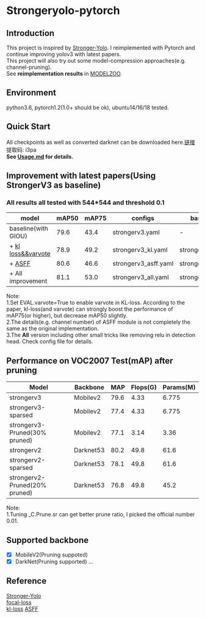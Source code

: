 # Strongeryolo-pytorch 

## Introduction
This project is inspired by [Stronger-Yolo](https://github.com/Stinky-Tofu/Stronger-yolo). I reimplemented with Pytorch and continue improving yolov3 with latest papers.  
This project will also try out some model-compression approaches(e.g. channel-pruning).  
See **reimplementation results** in [MODELZOO](docs/MODELZOO.md).
## Environment
python3.6, pytorch1.2(1.0+ should be ok), ubuntu14/16/18 tested.

## Quick Start
All checkpoints as well as converted darknet can be downloaded here.[链接](https://pan.baidu.com/s/17VK455rp4B_SRhEmklT_ig) 提取码: i3pa  
**See [Usage.md](docs/Usage.md) for details.** 
## Improvement with latest papers(Using StrongerV3 as baseline)
### All results all tested with 544*544 and threshold 0.1

|model|mAP50|mAP75|configs|baseline|
| ------ | ------ | ------ |------ |------ |
|baseline(with GIOU)|79.6 |43.4|strongerv3.yaml|-|
|+ [kl loss&&varvote](https://github.com/yihui-he/KL-Loss)|78.9|49.2 |strongerv3_kl.yaml|strongerv3.yaml|  
|+ [ASFF](https://github.com/ruinmessi/ASFF)|80.6|46.6 |strongerv3_asff.yaml|strongerv3.yaml|
|+ All improvement|81.1|53.0 |strongerv3_all.yaml|strongerv3.yaml|

Note:  
1.Set EVAL.varvote=True to enable varvote in KL-loss. According to the paper, kl-loss(and varvote) can strongly boost the performance of mAP75(or higher), but decrease mAP50 slightly.  
2.The details(e.g. channel number) of ASFF module is not completely the same as the original implementation.  
3.The **All** version including other small tricks like removing relu in detection head. Check config file for details. 
## Performance on VOC2007 Test(mAP) after pruning

|Model| Backbone|MAP | Flops(G)| Params(M)|
| ------ | ------ | ------ | ------ |------ |
strongerv3| Mobilev2|79.6|4.33|6.775|
strongerv3-sparsed|Mobilev2|77.4|4.33|6.775|
strongerv3-Pruned(30% pruned) |Mobilev2|77.1 |3.14|3.36|
strongerv2| Darknet53|80.2|49.8|61.6|
strongerv2-sparsed|Darknet53|78.1|49.8|61.6|
strongerv2-Pruned(20% pruned) |Darknet53|76.8 |49.8|45.2|  

Note:  
1.Tuning _C.Prune.sr can get better prune ratio, I picked the official number 0.01.  
## Supported backbone
- [x] MobileV2(Pruning suppoted)
- [x] DarkNet(Pruning supported)
...
## Reference
[Stronger-Yolo](https://github.com/Stinky-Tofu/Stronger-yolo)  
[focal-loss](https://arxiv.org/abs/1708.02002)  
[kl-loss](https://github.com/yihui-he/KL-Loss)
[ASFF](https://github.com/ruinmessi/ASFF)
